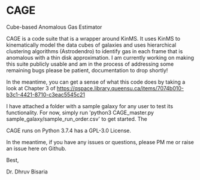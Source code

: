 # CAGE
Cube-based Anomalous Gas Estimator

CAGE is a code suite that is a wrapper around KinMS. It uses KinMS to kinematically model the data cubes of galaxies and uses hierarchical clustering algorithms (Astrodendro) to identify gas in each frame that is anomalous with a thin disk approximation. I am currently working on making this suite publicly usable and am in the process of addressing some remaining bugs please be patient, documentation to drop shortly! 

In the meantime, you can get a sense of what this code does by taking a look at Chapter 3 of https://qspace.library.queensu.ca/items/7074b010-b3c1-4421-8710-c3eac5545c21

I have attached a folder with a sample galaxy for any user to test its functionality. For now, simply run 'python3 CAGE_master.py sample_galaxy/sample_run_order.csv' to get started. The 

CAGE runs on Python 3.7.4 has a GPL-3.0 License.

In the meantime, if you have any issues or questions, please PM me or raise an issue here on Github.

Best,

Dr. Dhruv Bisaria



